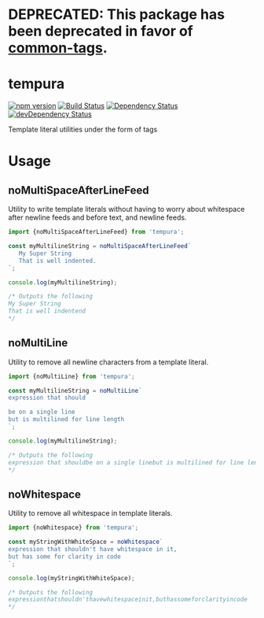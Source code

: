 # DEPRECATED: This package has been deprecated in favor of [common-tags](https://github.com/declandewet/common-tags).

# tempura

[![npm version](https://badge.fury.io/js/tempura.svg)](https://badge.fury.io/js/tempura)
[![Build Status](https://travis-ci.org/mathieumg/tempura.svg)](https://travis-ci.org/mathieumg/tempura)
[![Dependency Status](https://david-dm.org/mathieumg/tempura.svg)](https://david-dm.org/mathieumg/tempura)
[![devDependency Status](https://david-dm.org/mathieumg/tempura/dev-status.svg)](https://david-dm.org/mathieumg/tempura#info=devDependencies)

Template literal utilities under the form of tags

# Usage
## noMultiSpaceAfterLineFeed
Utility to write template literals without having to worry about whitespace after newline feeds and before text, and newline feeds.

```js
import {noMultiSpaceAfterLineFeed} from 'tempura';

const myMultilineString = noMultiSpaceAfterLineFeed`
   My Super String
   That is well indented.
`;

console.log(myMultilineString);

/* Outputs the following
My Super String
That is well indentend
*/

```

## noMultiLine
Utility to remove all newline characters from a template literal.

```js
import {noMultiLine} from 'tempura';

const myMultilineString = noMultiLine`
expression that should

be on a single line
but is multilined for line length
`;

console.log(myMultilineString);

/* Outputs the following
expression that shouldbe on a single linebut is multilined for line length
*/
```

## noWhitespace
Utility to remove all whitespace in template literals.

```js
import {noWhitespace} from 'tempura';

const myStringWithWhiteSpace = noWhitespace`
expression that shouldn't have whitespace in it,
but has some for clarity in code
`;

console.log(myStringWithWhiteSpace);

/* Outputs the following
expressionthatshouldn'thavewhitespaceinit,buthassomeforclarityincode
*/
```
